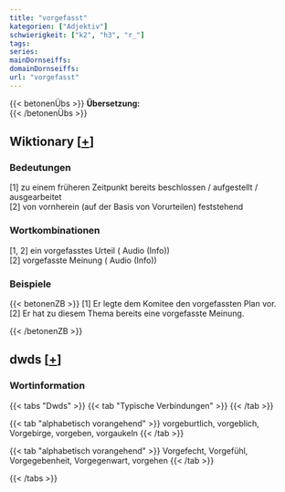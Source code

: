 ```yaml
---
title: "vorgefasst"
kategorien: ["Adjektiv"]
schwierigkeit: ["k2", "h3", "r_"]
tags:
series:
mainDornseiffs:
domainDornseiffs:
url: "vorgefasst"
---
```


{{< betonenÜbs >}}
**Übersetzung:**  
{{< /betonenÜbs >}}

## Wiktionary [[+](https://de.wiktionary.org/wiki/vorgefasst)]

### Bedeutungen
[1] zu einem früheren Zeitpunkt bereits beschlossen / aufgestellt / ausgearbeitet  
[2] von vornherein (auf der Basis von Vorurteilen) feststehend  

### Wortkombinationen
[1, 2] ein vorgefasstes Urteil ( Audio (Info))  
[2] vorgefasste Meinung ( Audio (Info))  

### Beispiele
{{< betonenZB >}}
[1] Er legte dem Komitee den vorgefassten Plan vor.  
[2] Er hat zu diesem Thema bereits eine vorgefasste Meinung.  

{{< /betonenZB >}}


## dwds [[+](https://www.dwds.de/wb/vorgefasst)]

### Wortinformation
{{< tabs "Dwds" >}}
{{< tab "Typische Verbindungen" >}}
{{< /tab >}}

{{< tab "alphabetisch vorangehend" >}}
vorgeburtlich, vorgeblich, Vorgebirge, vorgeben, vorgaukeln
{{< /tab >}}

{{< tab "alphabetisch vorangehend" >}}
Vorgefecht, Vorgefühl, Vorgegebenheit, Vorgegenwart, vorgehen
{{< /tab >}}

{{< /tabs >}}

